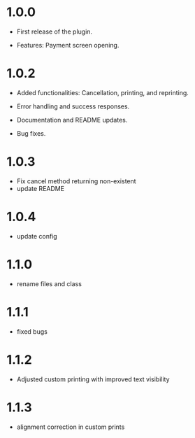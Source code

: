 # 1.0.0
* First release of the plugin.

* Features: Payment screen opening.

# 1.0.2
* Added functionalities: Cancellation, printing, and reprinting.

* Error handling and success responses.

* Documentation and README updates.

* Bug fixes.

# 1.0.3
* Fix cancel method returning non-existent
* update README

# 1.0.4
* update config

# 1.1.0
* rename files and class

# 1.1.1
* fixed bugs

# 1.1.2
* Adjusted custom printing with improved text visibility

# 1.1.3
* alignment correction in custom prints